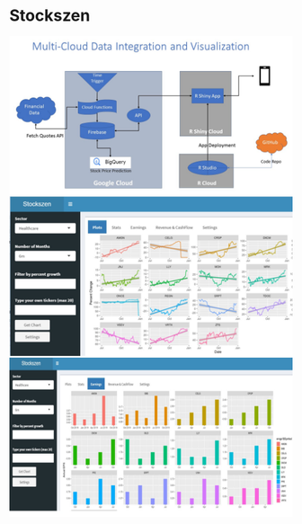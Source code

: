 # Stockszen
<img src="Stockszen Architecture.jpg"/>
<img src="Charts.jpg"/>
<img src="Earnings.JPG"/>


